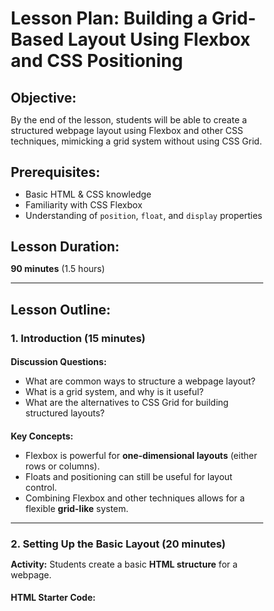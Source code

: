 # **Lesson Plan: Building a Grid-Based Layout Using Flexbox and CSS Positioning**

## **Objective:**  
By the end of the lesson, students will be able to create a structured webpage layout using Flexbox and other CSS techniques, mimicking a grid system without using CSS Grid.

## **Prerequisites:**  
- Basic HTML & CSS knowledge  
- Familiarity with CSS Flexbox  
- Understanding of `position`, `float`, and `display` properties  

## **Lesson Duration:**  
**90 minutes** (1.5 hours)  

---

## **Lesson Outline:**

### **1. Introduction (15 minutes)**
#### **Discussion Questions:**
- What are common ways to structure a webpage layout?  
- What is a grid system, and why is it useful?  
- What are the alternatives to CSS Grid for building structured layouts?  

#### **Key Concepts:**
- Flexbox is powerful for **one-dimensional layouts** (either rows or columns).
- Floats and positioning can still be useful for layout control.
- Combining Flexbox and other techniques allows for a flexible **grid-like** system.

---

### **2. Setting Up the Basic Layout (20 minutes)**  
**Activity:** Students create a basic **HTML structure** for a webpage.  

#### **HTML Starter Code:**
<!DOCTYPE html>
<html lang="en">
<head>
    <meta charset="UTF-8">
    <meta name="viewport" content="width=device-width, initial-scale=1.0">
    <title>Grid Layout with Flexbox</title>
    <style>
        * {
            box-sizing: border-box;
            margin: 0;
            padding: 0;
        }
        
        body {
            font-family: Arial, sans-serif;
            padding: 20px;
        }

        .container {
            display: flex;
            flex-wrap: wrap;
            gap: 10px;
        }

        .box {
            background: lightblue;
            padding: 20px;
            text-align: center;
            border: 1px solid #ccc;
        }

        /* Responsive 3-column layout */
        .col-1 { flex: 1; }
        .col-2 { flex: 2; }
        .col-3 { flex: 3; }
    </style>
</head>
<body>

    <h1>Simple Grid-Like Layout</h1>
    
    <div class="container">
        <div class="box col-1">Column 1</div>
        <div class="box col-2">Column 2</div>
        <div class="box col-3">Column 3</div>
    </div>

</body>
</html>

#### **Key Takeaways:**
- The `.container` is a **Flexbox container**.
- `flex-wrap: wrap;` allows responsiveness.
- `gap: 10px;` adds spacing between elements.
- `flex: X;` determines how much space each column takes.

---

### **3. Creating a Multi-Row Layout (20 minutes)**
Students modify their code to create a **multi-row layout**.

#### **Updated CSS:**
.container {
    display: flex;
    flex-wrap: wrap;
    gap: 10px;
}

.row {
    display: flex;
    width: 100%;
}

.box {
    background: lightblue;
    padding: 20px;
    text-align: center;
    border: 1px solid #ccc;
    flex: 1;
}

/* Responsive Design */
@media (max-width: 600px) {
    .row {
        flex-direction: column;
    }
}

#### **Updated HTML:**
<div class="container">
    <div class="row">
        <div class="box">Row 1, Column 1</div>
        <div class="box">Row 1, Column 2</div>
    </div>
    
    <div class="row">
        <div class="box">Row 2, Column 1</div>
        <div class="box">Row 2, Column 2</div>
        <div class="box">Row 2, Column 3</div>
    </div>
</div>

#### **Key Takeaways:**
- Rows are created using **nested Flexbox containers**.
- The layout remains **responsive**, adjusting to smaller screens.
- `flex: 1;` ensures equal column widths in a row.

---

### **4. Advanced Layout Techniques (20 minutes)**
#### **Floating Elements for Sidebar Layout**
.sidebar {
    float: left;
    width: 30%;
    height: 100vh;
    background: gray;
    padding: 10px;
}

.content {
    float: left;
    width: 70%;
    padding: 10px;
}

.clearfix::after {
    content: "";
    display: table;
    clear: both;
}

<div class="clearfix">
    <div class="sidebar">Sidebar</div>
    <div class="content">Main Content</div>
</div>

- **Using `float`** creates a traditional sidebar layout.
- **Adding `.clearfix`** prevents collapsing issues.

---

### **5. Wrapping Up (15 minutes)**
#### **Discussion:**
- When would you use Flexbox over Grid?  
- How does `flex-wrap` help with responsive layouts?  
- Why is `float` still useful in some cases?  

#### **Final Exercise:**  
Students build a **3-row, 3-column responsive layout** using Flexbox.

---

## **Assessment & Homework**
- **In-class Task:** Build a simple homepage layout using these techniques.
- **Homework:** Create a **multi-section website** (e.g., header, main, sidebar, footer) without using the `<grid>` tag.

---

### **Conclusion**
This lesson introduces a **grid-like system without using CSS Grid**, utilizing **Flexbox, floats, and positioning techniques** to structure layouts effectively.

Would you like me to refine any section or add specific challenges? 🚀

